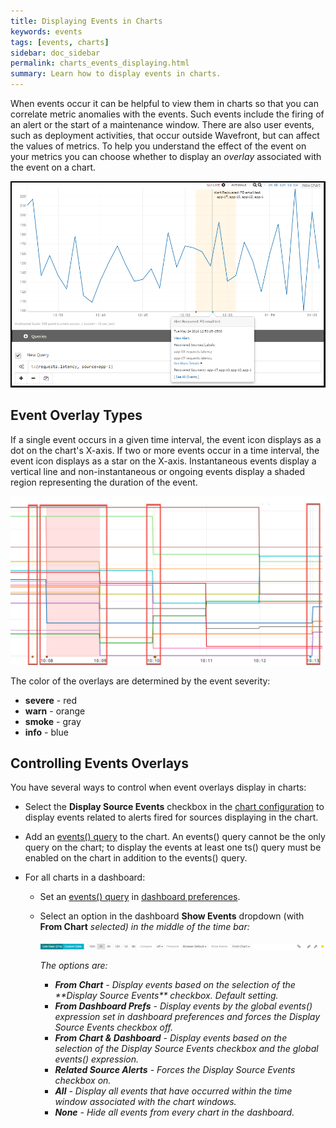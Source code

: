 ```yaml
---
title: Displaying Events in Charts
keywords: events
tags: [events, charts]
sidebar: doc_sidebar
permalink: charts_events_displaying.html
summary: Learn how to display events in charts.
---
```


When events occur it can be helpful to view them in charts so that you can correlate metric anomalies with the events. Such events include the firing of an alert or the start of a maintenance window. There are also user events, such as deployment activities, that occur outside Wavefront, but can affect the values of metrics. To help you understand the effect of the event on your metrics you can choose whether to display an *overlay* associated with the event on a chart. 

![Events queries](images/events_queries.png)

## Event Overlay Types

If a single event occurs in a given time interval, the event icon displays as a dot on the chart's X-axis. If two or more events occur in a  time interval, the event icon displays as a star on the X-axis. Instantaneous events display a vertical line and non-instantaneous or ongoing events display a shaded region representing the duration of the event. 

![Event overlay](images/event_overlay.png)

The color of the overlays are determined by the event severity:

-   **severe** - red
-   **warn** - orange
-   **smoke** - gray
-   **info** - blue

<a name="dashboards_events"></a>

## Controlling Events Overlays

You have several ways to control when event overlays display in charts:

- Select the **Display Source Events** checkbox in the [chart configuration](charts.html#source_events) to display events related to alerts fired for sources displaying in the chart. 

- Add an [events() query](events_queries.html) to the chart. An events() query cannot be the only query on the chart; to display the events at least one ts() query must be enabled on the chart in addition to the events() query.

- For all charts in a dashboard:
  - Set an [events() query](events_queries.html) in [dashboard preferences](dashboards_managing.html#prefs).
  - Select an option in the dashboard **Show Events** dropdown (with **From Chart** <i class="fa fa-caret-down"/> selected) in the middle of the time bar:

    ![time window](images/time_bar.png)
    
    The options are:

    <ul>
    <li markdown="span"><strong>From Chart</strong> - Display events based on the selection of the **Display Source Events** checkbox. Default setting.</li>
    <li><strong>From Dashboard Prefs</strong> - Display events by the global events() expression set in dashboard preferences and forces the Display Source Events checkbox off.</li>
    <li><strong>From Chart & Dashboard</strong> - Display events based on the selection of the Display Source Events checkbox and the global events() expression.</li>
    <li><strong>Related Source Alerts</strong> - Forces the Display Source Events checkbox on.</li>
    <li><strong>All</strong> - Display all events that have occurred within the time window associated with the chart windows.</li>
    <li><strong>None</strong> - Hide all events from every chart in the dashboard.</li></ul>


